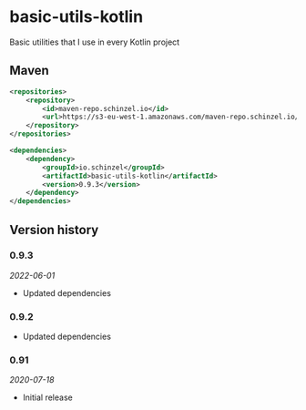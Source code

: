 # basic-utils-kotlin
Basic utilities that I use in every Kotlin project

## Maven
```xml
<repositories>
	<repository>
		<id>maven-repo.schinzel.io</id>
		<url>https://s3-eu-west-1.amazonaws.com/maven-repo.schinzel.io/release</url>
	</repository>
</repositories>    
```

```xml
<dependencies>
	<dependency>
        <groupId>io.schinzel</groupId>
        <artifactId>basic-utils-kotlin</artifactId>
        <version>0.9.3</version>
	</dependency>
</dependencies>    
```



## Version history
### 0.9.3
_2022-06-01_
- Updated dependencies

### 0.9.2
- Updated dependencies

### 0.91
_2020-07-18_
- Initial release